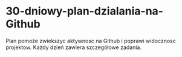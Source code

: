 # 30-dniowy-plan-dzialania-na-Github
Plan pomoże zwiekszyc aktywnosc na Github i poprawi widocznosc projektow. Każdy dzień zawiera szczegółowe zadania.
